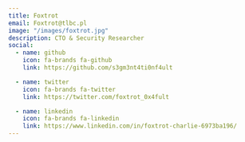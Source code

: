 ```yaml
---
title: Foxtrot
email: Foxtrot@tlbc.pl
image: "/images/foxtrot.jpg"
description: CTO & Security Researcher
social:
  - name: github
    icon: fa-brands fa-github
    link: https://github.com/s3gm3nt4ti0nf4ult

  - name: twitter
    icon: fa-brands fa-twitter
    link: https://twitter.com/foxtrot_0x4fult

  - name: linkedin
    icon: fa-brands fa-linkedin
    link: https://www.linkedin.com/in/foxtrot-charlie-6973ba196/
---
```


